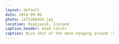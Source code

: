```yaml
---
layout: default
date: 2016-09-06
photo: 1473366454.jpg
location: Reykjavik, Iceland
caption_header: Good catch!
caption: Nice shot of the moon hanging around :)
---
```


